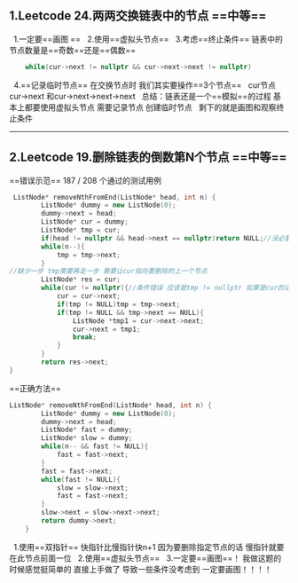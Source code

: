 ## 1.Leetcode 24.两两交换链表中的节点 ==中等==
&nbsp;&nbsp;1.一定要==画图 ==
&nbsp;&nbsp;2.使用==虚拟头节点==
&nbsp;&nbsp;3.考虑==终止条件== 链表中的节点数量是==奇数==还是==偶数==
```cpp
	while(cur->next != nullptr && cur->next->next != nullptr)
```
&nbsp;&nbsp;4.==记录临时节点== 在交换节点时  我们其实要操作==3个节点==
&nbsp;&nbsp;cur节点 cur->next 和cur->next->next->next 
&nbsp;&nbsp;总结：链表还是一个==模拟==的过程 基本上都要使用虚拟头节点 需要记录节点 创建临时节点
&nbsp;&nbsp;剩下的就是画图和观察终止条件

-----------------
## 2.Leetcode 19.删除链表的倒数第N个节点 ==中等==
==错误示范== 
187 / 208 个通过的测试用例
```cpp
 ListNode* removeNthFromEnd(ListNode* head, int n) {
        ListNode* dummy = new ListNode(0);
        dummy->next = head;
        ListNode* cur = dummy;
        ListNode* tmp = cur;
        if(head != nullptr && head->next == nullptr)return NULL;//没必要判断 后面循环中就处理了
        while(n--){
            tmp = tmp->next;
        }
//缺少一步 tmp需要再走一步 需要让cur指向要删除的上一个节点
        ListNode* res = cur;
        while(cur != nullptr){//条件错误 应该是tmp != nullptr 如果是cur的话 tmp就栈溢出了
            cur = cur->next;
            if(tmp != NULL)tmp = tmp->next;
            if(tmp != NULL && tmp->next == NULL){
                ListNode *tmp1 = cur->next->next;
                cur->next = tmp1;
                break;
            }
        }
        return res->next;
}
```
==正确方法==
```cpp
ListNode* removeNthFromEnd(ListNode* head, int n) {
        ListNode* dummy = new ListNode(0);
        dummy->next = head;
        ListNode* fast = dummy;
        ListNode* slow = dummy;
        while(n-- && fast != NULL){
            fast = fast->next;
        }
        fast = fast->next;
        while(fast != NULL){
            slow = slow->next;
            fast = fast->next;
        }
        slow->next = slow->next->next;
        return dummy->next;
    }
```
&nbsp;&nbsp;1.使用==双指针==  快指针比慢指针快n+1 因为要删除指定节点的话 慢指针就要在此节点前面一位
&nbsp;&nbsp;2.使用==虚拟头节点==
&nbsp;&nbsp;3.一定要==画图==！ 我做这题的时候感觉挺简单的 直接上手做了 导致一些条件没考虑到 一定要画图！！！！